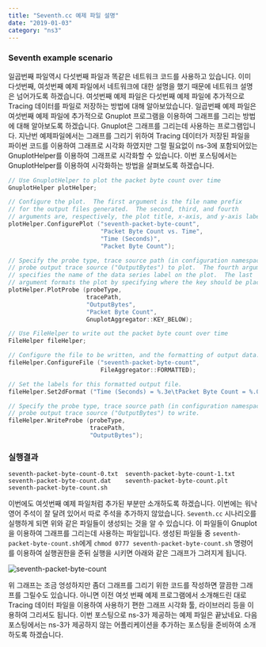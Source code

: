 ```yaml
---
title: "Seventh.cc 예제 파일 설명"
date: "2019-01-03"
category: "ns3"
---
```


### Seventh example scenario

일곱번째 파일역시 다섯번째 파일과 똑같은 네트워크 코드를 사용하고 있습니다. 이미 다섯번째, 여섯번째 예제 파일에서 네트워크에 대한 설명을 했기 때문에 네트워크 설명은 넘어가도록 하겠습니다. 여섯번째 예제 파일은 다섯번째 예제 파일에 추가적으로 Tracing 데이터를 파일로 저장하는 방법에 대해 알아보았습니다. 일곱번째 예제 파일은 여섯번째 예제 파일에 추가적으로 Gnuplot 프로그램을 이용하여 그래프를 그리는 방법에 대해 알아보도록 하겠습니다. Gnuplot은 그래프를 그리는데 사용하는 프로그램입니다. 지난번 예제파일에서는 그래프를 그리기 위하여 Tracing 데이터가 저장된 파일을 파이썬 코드를 이용하여 그래프로 시각화 하였지만 그럴 필요없이 ns-3에 포함되어있는 GnuplotHelper를 이용하여 그래프로 시각화할 수 있습니다. 이번 포스팅에서는 GnuplotHelper를 이용하여 시각화하는 방법을 살펴보도록 하겠습니다.

```c++
// Use GnuplotHelper to plot the packet byte count over time
GnuplotHelper plotHelper;

// Configure the plot.  The first argument is the file name prefix
// for the output files generated.  The second, third, and fourth
// arguments are, respectively, the plot title, x-axis, and y-axis labels
plotHelper.ConfigurePlot ("seventh-packet-byte-count",
                          "Packet Byte Count vs. Time",
                          "Time (Seconds)",
                          "Packet Byte Count");

// Specify the probe type, trace source path (in configuration namespace), and
// probe output trace source ("OutputBytes") to plot.  The fourth argument
// specifies the name of the data series label on the plot.  The last
// argument formats the plot by specifying where the key should be placed.
plotHelper.PlotProbe (probeType,
                      tracePath,
                      "OutputBytes",
                      "Packet Byte Count",
                      GnuplotAggregator::KEY_BELOW);

// Use FileHelper to write out the packet byte count over time
FileHelper fileHelper;

// Configure the file to be written, and the formatting of output data.
fileHelper.ConfigureFile ("seventh-packet-byte-count",
                          FileAggregator::FORMATTED);

// Set the labels for this formatted output file.
fileHelper.Set2dFormat ("Time (Seconds) = %.3e\tPacket Byte Count = %.0f");

// Specify the probe type, trace source path (in configuration namespace), and
// probe output trace source ("OutputBytes") to write.
fileHelper.WriteProbe (probeType,
                       tracePath,
                       "OutputBytes");

```

### 실행결과

```shell
seventh-packet-byte-count-0.txt  seventh-packet-byte-count-1.txt    seventh-packet-byte-count.dat    seventh-packet-byte-count.plt     seventh-packet-byte-count.sh
```

이번에도 여섯번째 예제 파일처럼 추가된 부분만 소개하도록 하겠습니다. 이번에는 워낙 영어 주석이 잘 달려 있어서 따로 주석을 추가하지 않았습니다. `Seventh.cc` 시나리오를 실행하게 되면 위와 같은 파일들이 생성되는 것을 알 수 있습니다. 이 파일들이 Gnuplot을 이용하여 그래프를 그리는데 사용하는 파일입니다. 생성된 파일들 중 `seventh-packet-byte-count.sh`에게 `chmod 0777 seventh-packet-byte-count.sh` 명령어를 이용하여 실행권한을 준뒤 실행을 시키면 아래와 같은 그래프가 그려지게 됩니다.

![seventh-packet-byte-count](https://i.imgur.com/CxS0We0.png)

위 그래프는 조금 엉성하지만 좀더 그래프를 그리기 위한 코드를 작성하면 깔끔한 그래프를 그릴수도 있습니다. 아니면 이전 여섯 번째 예제 프로그램에서 소개해드린 대로 Tracing 데이터 파일을 이용하여 사용하기 편한 그래프 시각화 툴, 라이브러리 등을 이용하여 그리셔도 됩니다. 이번 포스팅으로 ns-3가 제공하는 예제 파일은 끝났네요. 다음 포스팅에서는 ns-3가 제공하지 않는 어플리케이션을 추가하는 포스팅을 준비하여 소개하도록 하겠습니다.
